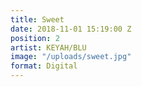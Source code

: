 ```yaml
---
title: Sweet
date: 2018-11-01 15:19:00 Z
position: 2
artist: KEYAH/BLU
image: "/uploads/sweet.jpg"
format: Digital
---
```


